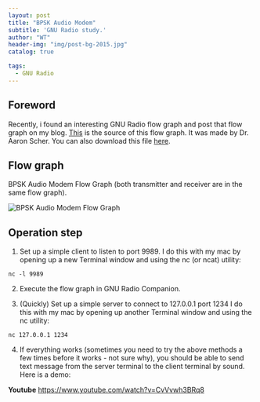 ```yaml
---
layout: post
title: "BPSK Audio Modem"
subtitle: 'GNU Radio study.'
author: "WT"
header-img: "img/post-bg-2015.jpg"
catalog: true

tags:
  - GNU Radio
---
```


## Foreword

Recently, i found an interesting GNU Radio flow graph and post that flow graph on my blog.  [This](http://aaronscher.com/GNU_Radio_Companion_Collection/Audio_modem.html) is the source of this flow graph. It was made by Dr. Aaron Scher. You can also download this file [here](http://aaronscher.com/GNU_Radio_Companion_Collection/GNU_Radio_Companion_Collection_docs/audio_modem1.grc).

## Flow graph

BPSK Audio Modem Flow Graph (both transmitter and receiver are in the same flow graph).

![BPSK Audio Modem Flow Graph](http://aaronscher.com/GNU_Radio_Companion_Collection/GNU_Radio_Companion_Collection_docs/audio_modem_schematic.png)

## Operation step

1. Set up a simple client to listen to port 9989. I do this with my mac by opening up a new Terminal window and using the nc (or ncat) utility:

```
nc -l 9989
```

2. Execute the flow graph in GNU Radio Companion.

3. (Quickly) Set up a simple server to connect to 127.0.0.1 port 1234 I do this with my mac by opening up another Terminal window and using the nc utility:

```
nc 127.0.0.1 1234
```

4. If everything works (sometimes you need to try the above methods a few times before it works - not sure why), you should be able to send text message from the server terminal to the client terminal by sound. Here is a demo:


**Youtube**
https://www.youtube.com/watch?v=CvVvwh3BRq8
